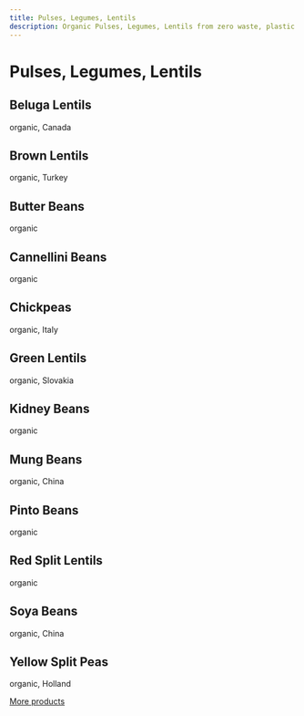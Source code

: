 ```yaml
---
title: Pulses, Legumes, Lentils
description: Organic Pulses, Legumes, Lentils from zero waste, plastic free, un_rap in Falmouth
---
```

# Pulses, Legumes, Lentils

## Beluga Lentils

organic, Canada

## Brown Lentils

organic, Turkey

## Butter Beans

organic

## Cannellini Beans

organic

## Chickpeas

organic, Italy

## Green Lentils

organic, Slovakia

## Kidney Beans

organic

## Mung Beans

organic, China

## Pinto Beans

organic

## Red Split Lentils

organic

## Soya Beans

organic, China

## Yellow Split Peas

organic, Holland

[More products](/howto/fill-containers.html)
